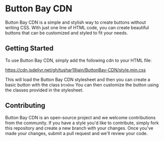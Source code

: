 # Button Bay CDN
Button Bay CDN is a simple and stylish way to create buttons without writing CSS. With just one line of HTML code, you can create beautiful buttons that can be customized and styled to fit your needs.

## Getting Started
To use Button Bay CDN, simply add the following cdn to your HTML file:


https://cdn.jsdelivr.net/gh/tushar19jain/ButtonBay-CDN/style.min.css




This will load the Button Bay CDN stylesheet and then you can create a basic button with the class `btnOne` You can then customize the button using the classes provided in the stylesheet.
 ## Contributing
Button Bay CDN is an open-source project and we welcome contributions from the community. If you have a style you'd like to contribute, simply fork this repository and create a new branch with your changes. Once you've made your changes, submit a pull request and we'll review your code.

